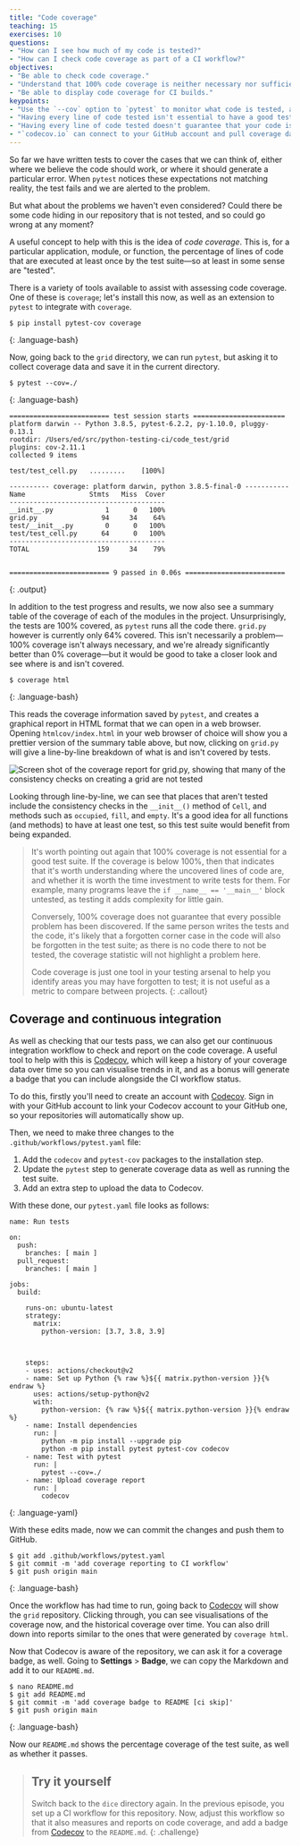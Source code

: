 ```yaml
---
title: "Code coverage"
teaching: 15
exercises: 10
questions:
- "How can I see how much of my code is tested?"
- "How can I check code coverage as part of a CI workflow?"
objectives:
- "Be able to check code coverage."
- "Understand that 100% code coverage is neither necessary nor sufficient for a good test suite."
- "Be able to display code coverage for CI builds."
keypoints:
- "Use the `--cov` option to `pytest` to monitor what code is tested, and then use `codecov` to report on the results."
- "Having every line of code tested isn't essential to have a good test suite&mdash;even one test is better than zero!"
- "Having every line of code tested doesn't guarantee that your code is bug free. In particular, edge cases and corner cases are often not guarded against."
- "`codecov.io` can connect to your GitHub account and pull coverage data to generate coverage reports from your CI workflows."
---
```


So far we have written tests to cover the cases that we can think of, either
where we believe the code should work, or where it should generate a particular
error. When `pytest` notices these expectations not matching reality, the test
fails and we are alerted to the problem.

But what about the problems we haven't even considered? Could there be some code
hiding in our repository that is not tested, and so could go wrong at any
moment?

A useful concept to help with this is the idea of _code coverage_. This is, for
a particular application, module, or function, the percentage of lines of code
that are executed at least once by the test suite&mdash;so at least in some
sense are "tested".

There is a variety of tools available to assist with assessing code coverage.
One of these is `coverage`; let's install this now, as well as an extension to
`pytest` to integrate with `coverage`.

~~~
$ pip install pytest-cov coverage
~~~
{: .language-bash}

Now, going back to the `grid` directory, we can run `pytest`, but asking it to
collect coverage data and save it in the current directory.

~~~
$ pytest --cov=./
~~~
{: .language-bash}

~~~
========================= test session starts =======================
platform darwin -- Python 3.8.5, pytest-6.2.2, py-1.10.0, pluggy-0.13.1
rootdir: /Users/ed/src/python-testing-ci/code_test/grid
plugins: cov-2.11.1
collected 9 items

test/test_cell.py   .........    [100%]

---------- coverage: platform darwin, python 3.8.5-final-0 -----------
Name                Stmts   Miss  Cover
---------------------------------------
__init__.py             1      0   100%
grid.py                94     34    64%
test/__init__.py        0      0   100%
test/test_cell.py      64      0   100%
---------------------------------------
TOTAL                 159     34    79%


========================= 9 passed in 0.06s =========================
~~~
{: .output}

In addition to the test progress and results, we now also see a summary table of
the coverage of each of the modules in the project. Unsurprisingly, the tests
are 100% covered, as `pytest` runs all the code there. `grid.py` however is
currently only 64% covered. This isn't necessarily a problem&mdash;100% coverage
isn't always necessary, and we're already significantly better than 0%
coverage&mdash;but it would be good to take a closer look and see where is and
isn't covered.

~~~
$ coverage html
~~~
{: .language-bash}

This reads the coverage information saved by `pytest`, and creates a graphical
report in HTML format that we can open in a web browser. Opening
`htmlcov/index.html` in your web browser of choice will show you a prettier
version of the summary table above, but now, clicking on `grid.py` will give a
line-by-line breakdown of what is and isn't covered by tests.

![Screen shot of the coverage report for grid.py, showing that many of the consistency checks on creating a grid are not tested](../fig/coverage-1.png)

Looking through line-by-line, we can see that places that aren't tested include
the consistency checks in the `__init__()` method of `Cell`, and methods such as
`occupied`, `fill`, and `empty`. It's a good idea for all functions (and
methods) to have at least one test, so this test suite would benefit from being
expanded.

> It's worth pointing out again that 100% coverage is not essential for a good
> test suite. If the coverage is below 100%, then that indicates that it's worth
> understanding where the uncovered lines of code are, and whether it is worth
> the time investment to write tests for them. For example, many programs leave
> the `if __name__ == '__main__'` block untested, as testing it adds complexity
> for little gain.
>
> Conversely, 100% coverage does not guarantee that every possible problem has
> been discovered. If the same person writes the tests and the code, it's likely
> that a forgotten corner case in the code will also be forgotten in the test
> suite; as there is no code there to not be tested, the coverage statistic will
> not highlight a problem here.
>
> Code coverage is just one tool in your testing arsenal to help you identify
> areas you may have forgotten to test; it is not useful as a metric to compare
> between projects.
{: .callout}


## Coverage and continuous integration

As well as checking that our tests pass, we can also get our continuous
integration workflow to check and report on the code coverage. A useful tool to
help with this is [Codecov][codecov], which will keep a history of your coverage
data over time so you can visualise trends in it, and as a bonus will generate a
badge that you can include alongside the CI workflow status.

To do this, firstly you'll need to create an account with [Codecov][codecov].
Sign in with your GitHub account to link your Codecov account to your GitHub
one, so your repositories will automatically show up.

Then, we need to make three changes to the `.github/workflows/pytest.yaml` file:

1. Add the `codecov` and `pytest-cov` packages to the installation step.
2. Update the `pytest` step to generate coverage data as well as running the test suite.
3. Add an extra step to upload the data to Codecov.

With these done, our `pytest.yaml` file looks as follows:

~~~
name: Run tests

on:
  push:
    branches: [ main ]
  pull_request:
    branches: [ main ]

jobs:
  build:

    runs-on: ubuntu-latest
    strategy:
      matrix:
        python-version: [3.7, 3.8, 3.9]



    steps:
    - uses: actions/checkout@v2
    - name: Set up Python {% raw %}${{ matrix.python-version }}{% endraw %}
      uses: actions/setup-python@v2
      with:
        python-version: {% raw %}${{ matrix.python-version }}{% endraw %}
    - name: Install dependencies
      run: |
        python -m pip install --upgrade pip
        python -m pip install pytest pytest-cov codecov
    - name: Test with pytest
      run: |
        pytest --cov=./
    - name: Upload coverage report
      run: |
        codecov
~~~
{: .language-yaml}

With these edits made, now we can commit the changes and push them to GitHub.

~~~
$ git add .github/workflows/pytest.yaml
$ git commit -m 'add coverage reporting to CI workflow'
$ git push origin main
~~~
{: .language-bash}

Once the workflow has had time to run, going back to [Codecov][codecov] will
show the `grid` repository. Clicking through, you can see visualisations of the
coverage now, and the historical coverage over time. You can also drill down
into reports similar to the ones that were generated by `coverage html`.

Now that Codecov is aware of the repository, we can ask it for a coverage badge,
as well. Going to **Settings** > **Badge**, we can copy the Markdown and add it
to our `README.md`.

~~~
$ nano README.md
$ git add README.md
$ git commit -m 'add coverage badge to README [ci skip]'
$ git push origin main
~~~
{: .language-bash}

Now our `README.md` shows the percentage coverage of the test suite, as well as whether it passes.

> ## Try it yourself
>
> Switch back to the `dice` directory again. In the previous episode, you set up
> a CI workflow for this repository. Now, adjust this workflow so that it also
> measures and reports on code coverage, and add a badge from [Codecov][codecov]
> to the `README.md`.
{: .challenge}


[codecov]: https://codecov.io
